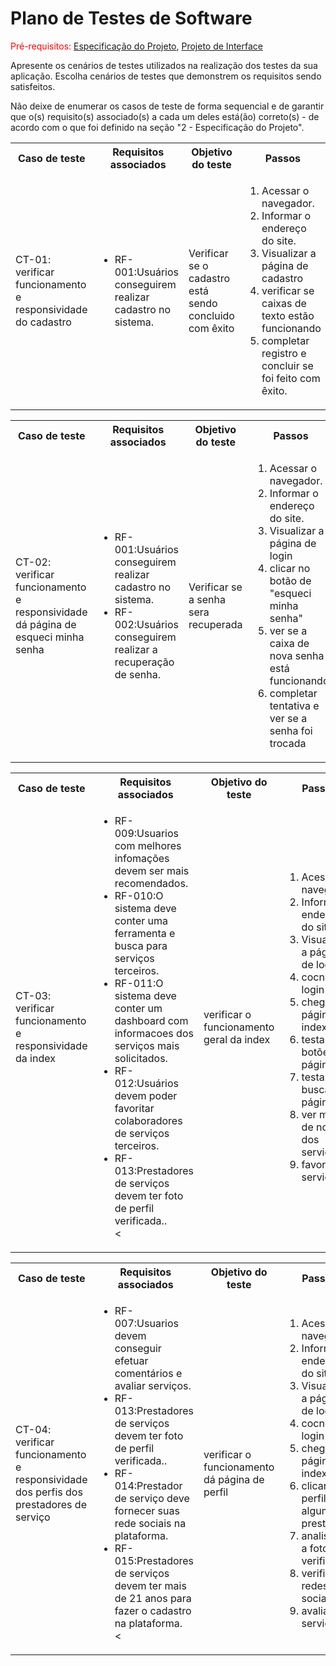 # Plano de Testes de Software

<span style="color:red">Pré-requisitos: <a href="2-Especificação do Projeto.md"> Especificação do Projeto</a></span>, <a href="3-Projeto de Interface.md"> Projeto de Interface</a>

Apresente os cenários de testes utilizados na realização dos testes da sua aplicação. Escolha cenários de testes que demonstrem os requisitos sendo satisfeitos.

Não deixe de enumerar os casos de teste de forma sequencial e de garantir que o(s) requisito(s) associado(s) a cada um deles está(ão) correto(s) - de acordo com o que foi definido na seção "2 - Especificação do Projeto". 

 
<table>
 <tr>
  <th>Caso de teste</th>
  <th>Requisitos associados</th>
  <th>Objetivo do teste</th>
  <th>Passos</th>
  <th>Critérios de êxito</th>
  <th>Responsável</th>
 </tr>
 <tr>
  <td>CT-01: verificar funcionamento e responsividade do cadastro</td>
  <td>
   <ul>
    <li>RF-001:Usuários conseguirem realizar cadastro no sistema.</li>
   </ul>
  </td>
  <td>Verificar se o cadastro está sendo concluido com êxito </td>
  <td>
   <ol>
    <li>Acessar o navegador.</li>
    <li>Informar o endereço do site.</li>
    <li>Visualizar a página de cadastro</li>
    <li>verificar se caixas de texto estão funcionando</li>
    <li>completar registro e concluir se foi feito com êxito.</li>
   </ol>
   </td>
  <td> todas as caixas de texto e botões devem funcionar, responderem com agilidade e o registro deve ser feito </td>
  <td>--------</td>
 </tr>
<table>
 <tr>
  <th>Caso de teste</th>
  <th>Requisitos associados</th>
  <th>Objetivo do teste</th>
  <th>Passos</th>
  <th>Critérios de êxito</th>
  <th>Responsável</th>
 </tr>
 

<tr>
  <td>CT-02: verificar funcionamento e responsividade dá página de esqueci minha senha</td>
  <td>
   <ul>
    <li>RF-001:Usuários conseguirem realizar cadastro no sistema.</li>
    <li>RF-002:Usuários conseguirem realizar a recuperação de senha.</li>
   </ul>
  </td>
  <td>Verificar se a senha sera recuperada </td>
  <td>
   <ol>
    <li>Acessar o navegador.</li>
    <li>Informar o endereço do site.</li>
    <li>Visualizar a página de login</li>
    <li>clicar no botão de "esqueci minha senha"</li>
    <li>ver se a caixa de nova senha está funcionando</li>
   <li>completar tentativa e ver se a senha foi trocada </li>
   </ol>
   </td>
  <td>  não pode ser confuso, as caixas e botões devem funcionar e a senha deve ser mudada </td>
  <td>--------</td>
 </tr>
 
<table>
 <tr>
  <th>Caso de teste</th>
  <th>Requisitos associados</th>
  <th>Objetivo do teste</th>
  <th>Passos</th>
  <th>Critérios de êxito</th>
  <th>Responsável</th>
<tr>
  <td>CT-03: verificar funcionamento e responsividade da index</td>
  <td>
   <ul>
    <li>RF-009:Usuarios com melhores infomações devem ser mais recomendados.</li>
    <li>RF-010:O sistema deve conter uma ferramenta e busca para serviços terceiros.</li>
    <li>RF-011:O sistema deve conter um dashboard com informacoes dos serviços mais solicitados.</li>
    <li>RF-012:Usuários devem poder favoritar colaboradores de serviços terceiros.</li>
    <li>RF-013:Prestadores de serviços devem ter foto de perfil verificada..</li>
    <
   </ul>
  </td>
  <td>verificar o funcionamento geral da index</td>
  <td>
   <ol>
    <li>Acessar o navegador.</li>
    <li>Informar o endereço do site.</li>
    <li>Visualizar a página de login</li>
    <li>cocncluir login</li>
    <li>chegar na página index</li>
   <li>testar botões dá página </li>
   <li> testar busca da página </li>
   <li> ver média de notas dos serviços</li>
   <li>favoritar serviços </li>
   </ol>
   </td>
  <td>  os botões e caixa de busca dá página index estão funcionando e etão responsivos com êxito</td>
  <td>--------</td>
 </tr>

<table>
 <tr>
  <th>Caso de teste</th>
  <th>Requisitos associados</th>
  <th>Objetivo do teste</th>
  <th>Passos</th>
  <th>Critérios de êxito</th>
  <th>Responsável</th>
<tr>
  <td>CT-04: verificar funcionamento e responsividade dos perfis dos prestadores de serviço </td>
  <td>
   <ul>
    <li>RF-007:Usuarios devem conseguir efetuar comentários e avaliar serviços.</li>
    <li>RF-013:Prestadores de serviços devem ter foto de perfil verificada..</li>
    <li>RF-014:Prestador de serviço deve fornecer suas rede sociais na plataforma.</li>
    <li>RF-015:Prestadores de serviços devem ter mais de 21 anos para fazer o cadastro na plataforma.</li>
    <
   </ul>
  </td>
  <td>verificar o funcionamento dá página de perfil</td>
  <td>
   <ol>
    <li>Acessar o navegador.</li>
    <li>Informar o endereço do site.</li>
    <li>Visualizar a página de login</li>
    <li>cocncluir login</li>
    <li>chegar na página index</li>
   <li>clicar em perfil de algum prestador </li>
   <li> analisar se a foto está verificada</li>
   <li> verificar redes sociais</li>
   <li>avaliar serviço</li>
   </ol>
   </td>
  <td>  hyperlinks funcionandos, dados corretos,bem dispostos e avaliação enviada com êxito</td>
  <td>--------</td>
 </tr>

